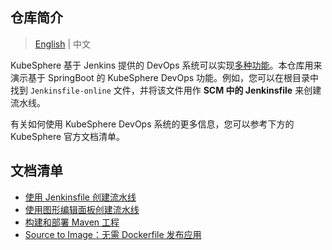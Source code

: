 ## 仓库简介

> [English](README.md) | 中文

KubeSphere 基于 Jenkins 提供的 DevOps 系统可以实现[多种功能](https://kubesphere.io/zh/docs/devops-user-guide/understand-and-manage-devops-projects/overview/#功能)。本仓库用来演示基于 SpringBoot 的 KubeSphere DevOps 功能。例如，您可以在根目录中找到 `Jenkinsfile-online` 文件，并将该文件用作 **SCM 中的 Jenkinsfile** 来创建流水线。

有关如何使用 KubeSphere DevOps 系统的更多信息，您可以参考下方的 KubeSphere 官方文档清单。

## 文档清单

- [使用 Jenkinsfile 创建流水线](https://kubesphere.io/zh/docs/devops-user-guide/how-to-use/create-a-pipeline-using-jenkinsfile/)
- [使用图形编辑面板创建流水线](https://kubesphere.io/zh/docs/devops-user-guide/how-to-use/create-a-pipeline-using-graphical-editing-panel/)
- [构建和部署 Maven 工程](https://kubesphere.io/zh/docs/devops-user-guide/examples/a-maven-project/)
- [Source to Image：无需 Dockerfile 发布应用](https://kubesphere.io/zh/docs/project-user-guide/image-builder/source-to-image/)

